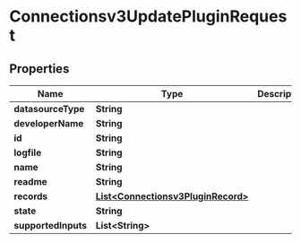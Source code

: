 

# Connectionsv3UpdatePluginRequest


## Properties

| Name | Type | Description | Notes |
|------------ | ------------- | ------------- | -------------|
|**datasourceType** | **String** |  |  [optional] |
|**developerName** | **String** |  |  [optional] |
|**id** | **String** |  |  [optional] |
|**logfile** | **String** |  |  [optional] |
|**name** | **String** |  |  [optional] |
|**readme** | **String** |  |  [optional] |
|**records** | [**List&lt;Connectionsv3PluginRecord&gt;**](Connectionsv3PluginRecord.md) |  |  [optional] |
|**state** | **String** |  |  [optional] |
|**supportedInputs** | **List&lt;String&gt;** |  |  [optional] |



